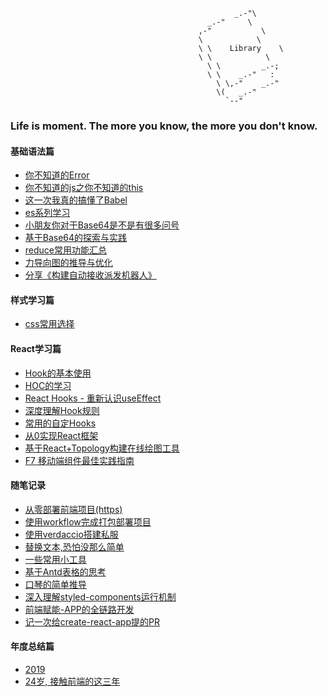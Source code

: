                                                       _.-"\
                                                _.-"     \
                                              ,-"           \
                                              \            \
                                              \ \    Library    \
                                              \ \            \
                                                \ \         _.-;
                                                \ \    _.-"   :
                                                  \ \,-"    _.-"
                                                  \(   _.-"
                                                    `--"

### Life is moment. The more you know, the more you don't know.

#### 基础语法篇
* [你不知道的Error](./docs/views/JS基础/Error.md)
* [你不知道的js之你不知道的this](./docs/views/JS基础/This.md)
* [这一次我真的搞懂了Babel](./docs/views/JS基础/Babel.md)
* [es系列学习](./docs/views/JS基础/es系列.md)
* [小朋友你对于Base64是不是有很多问号](./docs/views/JS基础/file-base64.md)
* [基于Base64的探索与实践](./docs/views/JS基础/file-base64-2.md)
* [reduce常用功能汇总](./docs/views/JS基础/reduce.md)
* [力导向图的推导与优化](./docs/views/JS基础/performance.md)
* [分享《构建自动接收派发机器人》](./docs/views/JS基础/邮件机器人.md)


#### 样式学习篇
* [css常用选择](./docs/views/css样式/选择器.md)

#### React学习篇
* [Hook的基本使用](./docs/views/React篇/hooks.md)
* [HOC的学习](./docs/views/React篇/hoc.md)
* [React Hooks - 重新认识useEffect](./docs/views/React篇/HooksBestPractices.md)
* [深度理解Hook规则](./docs/views/React篇/hooksRule.md)
* [常用的自定Hooks](./docs/views/React篇/extraHooks.md)
* [从0实现React框架](./docs/views/React篇/Toy-React.md)
* [基于React+Topology构建在线绘图工具](./docs/views/React篇/react-editer.md)
* [F7 移动端组件最佳实践指南](./docs/views/React篇/framework7.md)


#### 随笔记录

* [从零部署前端项目(https)](./docs/views/随笔记录/serviceHttps.md)
* [使用workflow完成打包部署项目](./docs/views/随笔记录/gitActions.md)
* [使用verdaccio搭建私服](./docs/views/随笔记录/verdaccio.md)
* [替换文本,恐怕没那么简单](./docs/views/随笔记录/searchAndReplace.md)
* [一些常用小工具](./docs/views/随笔记录/someTools.md)
* [基于Antd表格的思考](./docs/views/随笔记录/antd-table.md)
* [口琴的简单推导](./docs/views/随笔记录/music.md)
* [深入理解styled-components运行机制](./docs/views/随笔记录/styled-components.md)
* [前端赋能-APP的全链路开发](./docs/views/随笔记录/app-build.md)
* [记一次给create-react-app提的PR](./docs/views/随笔记录/css-build.md)


#### 年度总结篇

* [2019](./docs/guide/review/2019.md)
* [24岁, 接触前端的这三年](./docs/guide/review/2020.md)
